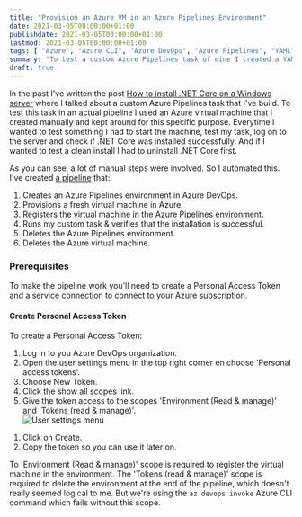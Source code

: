```yaml
---
title: "Provision an Azure VM in an Azure Pipelines Environment"
date: 2021-03-05T00:00:00+01:00
publishdate: 2021-03-05T00:00:00+01:00
lastmod: 2021-03-05T00:00:00+01:00
tags: [ "Azure", "Azure CLI", "Azure DevOps", "Azure Pipelines", "YAML" ]
summary: "To test a custom Azure Pipelines task of mine I created a YAML pipeline in Azure DevOps that automatically provisions an Azure virtual machine and registers the VM in an Azure Pipelines environment. In this blog post I'll show you how it works."
draft: true
---
```


In the past I've written the post [How to install .NET Core on a Windows server](https://ronaldbosma.github.io/blog/2020/05/07/how-to-install-.net-core-on-a-windows-server/) where I talked about a custom Azure Pipelines task that I've build. To test this task in an actual pipeline I used an Azure virtual machine that I created manually and kept around for this specific purpose. Everytime I wanted to test something I had to start the machine, test my task, log on to the server and check if .NET Core was installed successfully. And if I wanted to test a clean install I had to uninstall .NET Core first.

As you can see, a lot of manual steps were involved. So I automated this. I've created [a pipeline](https://github.com/ronaldbosma/blog-code-examples/blob/master/ProvisionAzureVMInAzurePipelinesEnvironment/provision-vm-in-environment-azure-pipeline.yml) that:
1. Creates an Azure Pipelines environment in Azure DevOps.
1. Provisions a fresh virtual machine in Azure.
1. Registers the virtual machine in the Azure Pipelines environment.
1. Runs my custom task & verifies that the installation is successful.
1. Deletes the Azure Pipelines environment.
1. Deletes the Azure virtual machine.

### Prerequisites

To make the pipeline work you'll need to create a Personal Access Token and a service connection to connect to your Azure subscription.

#### Create Personal Access Token

To create a Personal Access Token:
1. Log in to you Azure DevOps organization.
1. Open the user settings menu in the top right corner en choose 'Personal access tokens'.
1. Choose New Token.
1. Click the show all scopes link.
1. Give the token access to the scopes 'Environment (Read & manage)' and 'Tokens (read & manage)'.  
  ![User settings menu](../../../../../images/provision-azure-vm-in-azure-pipelines-environment/pat-scopes.png)
  <!-- ![User settings menu](../../static/images/provision-azure-vm-in-azure-pipelines-environment/pat-scopes.png) -->
1. Click on Create.
1. Copy the token so you can use it later on.

To 'Environment (Read & manage)' scope is required to register the virtual machine in the environment. The 'Tokens (read & manage)' scope is required to delete the environment at the end of the pipeline, which doesn't really seemed logical to me. But we're using the `az devops invoke` Azure CLI command which fails without this scope.